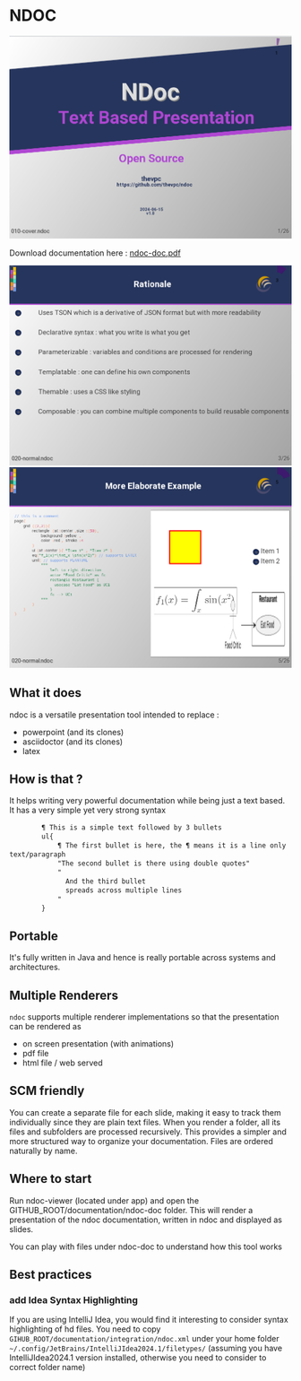 # NDOC


![](documentation/website/splash.png)

Download documentation here : [ndoc-doc.pdf](documentation/website/ndoc-doc.pdf)

![](documentation/website/ex02.png)
![](documentation/website/ex03.png)


## What it does
ndoc is a versatile presentation tool intended to replace :
- powerpoint (and its clones)
- asciidoctor (and its clones)
- latex

## How is that ?
It helps writing very powerful documentation while being just a text based.
It has a very simple yet very strong syntax
```tson
        ¶ This is a simple text followed by 3 bullets
        ul{
            ¶ The first bullet is here, the ¶ means it is a line only text/paragraph
            "The second bullet is there using double quotes"
            "
              And the third bullet
              spreads across multiple lines
            "
        }
```

## Portable
It's fully written in Java and hence is really portable across systems and architectures.

## Multiple Renderers
`ndoc`  supports multiple renderer implementations so that the presentation can be rendered as
- on screen presentation (with animations)
- pdf file
- html file / web served

## SCM friendly
You can create a separate file for each slide, making it easy to track them individually since they are plain text files.
When you render a folder, all its files and subfolders are processed recursively.
This provides a simpler and more structured way to organize your documentation.
Files are ordered naturally by name.

## Where to start
Run ndoc-viewer (located under app) and open the GITHUB_ROOT/documentation/ndoc-doc folder.
This will render a presentation of the ndoc documentation, written in ndoc and displayed as slides.

You can play with files under ndoc-doc to understand how this tool works

## Best practices
### add Idea Syntax Highlighting
If you are using IntelliJ Idea, you would find it interesting to consider syntax highlighting of hd files.
You need to copy `GIHUB_ROOT/documentation/integration/ndoc.xml` under your home folder
`~/.config/JetBrains/IntelliJIdea2024.1/filetypes/`
(assuming you have IntelliJIdea2024.1 version installed, otherwise you need to consider to correct folder name)
